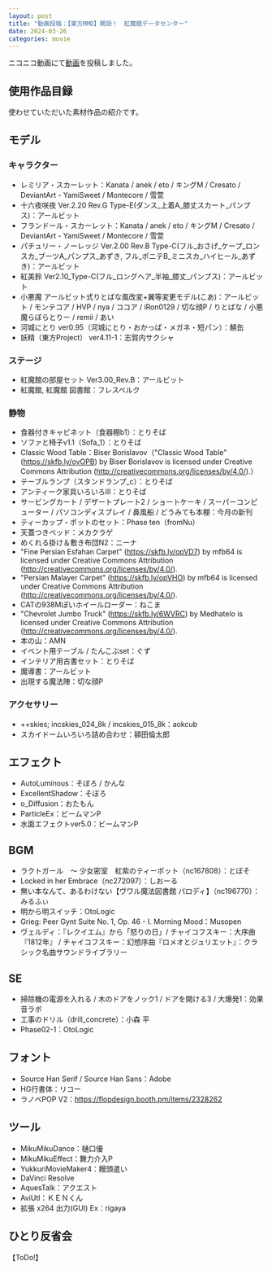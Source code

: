 ```yaml
---
layout: post
title: "動画投稿：【東方MMD】開設！　紅魔館データセンター"
date: 2024-03-26
categories: movie
---
```


ニコニコ動画にて[動画](https://www.nicovideo.jp/watch/sm43578229)を投稿しました。

## 使用作品目録
使わせていただいた素材作品の紹介です。

## モデル
### キャラクター
- レミリア・スカーレット：Kanata / anek / eto / キングM / Cresato / DeviantArt - YamiSweet / Montecore / 雪萱
- 十六夜咲夜 Ver.2.20 Rev.G Type-E(ダンス_上着A_膝丈スカート_パンプス)：アールビット
- フランドール・スカーレット：Kanata / anek / eto / キングM / Cresato / DeviantArt - YamiSweet / Montecore / 雪萱
- パチュリー・ノーレッジ Ver.2.00 Rev.B Type-C(フル_おさげ_ケープ_ロンスカ_ブーツA_パンプス_あずき, フル_ポニテB_ミニスカ_ハイヒール_あずき)：アールビット
- 紅美鈴 Ver2.10_Type-C(フル_ロングヘア_半袖_膝丈_パンプス)：アールビット
- 小悪魔 アールビット式りとばな風改変+翼等変更モデル(こあ)：アールビット / モンテコア / HVP / nya / ココア / iRon0129 / 切な顔P / りとばな / 小悪魔らぼらとりー / remii / あい
- 河城にとり ver0.95（河城にとり・おかっぱ・メガネ・短パン）：鯖缶
- 妖精（東方Project） ver4.11-1：志賀内サクシャ

### ステージ
- 紅魔館の部屋セット Ver3.00_Rev.B：アールビット
- 紅魔館, 紅魔館 図書館：フレスベルク

### 静物
- 食器付きキャビネット（食器棚b1）：とりそば
- ソファと椅子v1.1（Sofa_1）：とりそば
- Classic Wood Table：Biser Borislavov（"Classic Wood Table" (https://skfb.ly/ovOPB) by Biser Borislavov is licensed under Creative Commons Attribution (http://creativecommons.org/licenses/by/4.0/).）
- テーブルランプ（スタンドランプ_c）：とりそば
- アンティーク家具いろいろIII：とりそば
- サービングカート / デザートプレート2 / ショートケーキ / スーパーコンピューター / パソコンディスプレイ / 鼻風船 / どうみても本棚：今月の新刊
- ティーカップ・ポットのセット：Phase ten（fromNu）
- 天蓋つきベッド：メカクラゲ
- めくれる掛け＆敷き布団N2：ニーナ
- "Fine Persian Esfahan Carpet" (https://skfb.ly/opVD7) by mfb64 is licensed under Creative Commons Attribution (http://creativecommons.org/licenses/by/4.0/).
- "Persian Malayer Carpet" (https://skfb.ly/opVHO) by mfb64 is licensed under Creative Commons Attribution (http://creativecommons.org/licenses/by/4.0/).
- CATの938Mぽいホイールローダー：ねこま
- "Chevrolet Jumbo Truck" (https://skfb.ly/6WVRC) by Medhatelo is licensed under Creative Commons Attribution (http://creativecommons.org/licenses/by/4.0/).
- 本の山：AMN
- イベント用テーブル / たんこぶset：ぐず
- インテリア用古書セット：とりそば
- 魔導書：アールビット
- 出現する魔法陣：切な顔P

### アクセサリー
- ++skies; incskies_024_8k / incskies_015_8k：aokcub
- スカイドームいろいろ詰め合わせ：額田倫太郎


## エフェクト
- AutoLuminous：そぼろ / かんな
- ExcellentShadow：そぼろ
- o_Diffusion：おたもん
- ParticleEx：ビームマンP
- 水面エフェクトver5.0：ビームマンP

## BGM
- ラクトガール　～ 少女密室　紅紫のティーポット（nc167808）：とぼそ
- Locked in her Embrace（nc272097）：しおーる
- 無い本なんて、あるわけない【ヴワル魔法図書館 パロディ】（nc196770）：みるふぃ
- 明から明スイッチ：OtoLogic
- Grieg: Peer Gynt Suite No. 1, Op. 46 - I. Morning Mood：Musopen
- ヴェルディ：『レクイエム』から「怒りの日」/ チャイコフスキー：大序曲『1812年』 / チャイコフスキー：幻想序曲『ロメオとジュリエット』：クラシック名曲サウンドライブラリー

## SE
- 掃除機の電源を入れる / 木のドアをノック1 / ドアを開ける3 / 大爆発1：効果音ラボ
- 工事のドリル（drill_concrete）：小森 平
- Phase02-1：OtoLogic

## フォント
- Source Han Serif / Source Han Sans：Adobe
- HG行書体：リコー
- ラノベPOP V2：https://flopdesign.booth.pm/items/2328262

## ツール
- MikuMikuDance：樋口優
- MikuMikuEffect：舞力介入P
- YukkuriMovieMaker4：饅頭遣い
- DaVinci Resolve
- AquesTalk：アクエスト
- AviUtl：ＫＥＮくん
- 拡張 x264 出力(GUI) Ex：rigaya

## ひとり反省会
【ToDo!】

